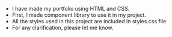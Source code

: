 - I have made my portfolio using HTML and CSS.
- First, I made component library to use it in my project.
- All the styles used in this project are included in styles.css file
- For any clarification, please let me know.